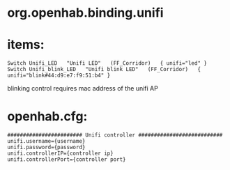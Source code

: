 # org.openhab.binding.unifi

# items:

```
Switch Unifi_LED   "Unifi LED"   (FF_Corridor)   { unifi="led" }
Switch Unifi_blink_LED   "Unifi blink LED"   (FF_Corridor)   { unifi="blink#44:d9:e7:f9:51:b4" }
```
blinking control requires mac address of the unifi AP

# openhab.cfg:

```
######################## Unifi controller ###########################
unifi.username={username}
unifi.password={password}
unifi.controllerIP={controller ip}
unifi.controllerPort={controller port}
```